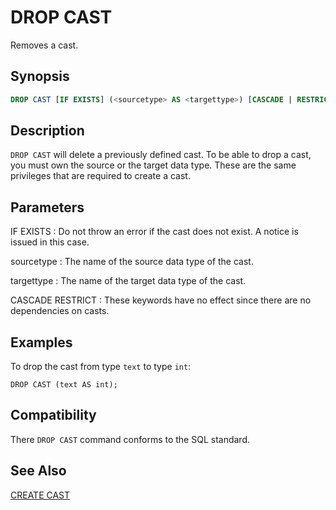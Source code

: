 # DROP CAST

Removes a cast.

## Synopsis

```sql
DROP CAST [IF EXISTS] (<sourcetype> AS <targettype>) [CASCADE | RESTRICT]
```

## Description

`DROP CAST` will delete a previously defined cast. To be able to drop a cast, you must own the source or the target data type. These are the same privileges that are required to create a cast.

## Parameters

IF EXISTS
:   Do not throw an error if the cast does not exist. A notice is issued in this case.

sourcetype
:   The name of the source data type of the cast.

targettype
:   The name of the target data type of the cast.

CASCADE
RESTRICT
:   These keywords have no effect since there are no dependencies on casts.

## Examples

To drop the cast from type `text` to type `int`:

```
DROP CAST (text AS int);
```

## Compatibility

There `DROP CAST` command conforms to the SQL standard.

## See Also

[CREATE CAST](/docs/sql-statements/sql-statement-create-cast.md)



